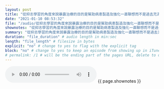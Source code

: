 ```yaml
---
layout: post
title: "從抑志學習的角度來說暴露治療的目的是幫助病患製造及強化一直聯想而不是過去充滿恐懼的聯想" # quotes allow forbidden characters like the colon
date: "2021-01-10 08:53:32"
file: "/audio/從抑志學習的角度來說暴露治療的目的是幫助病患製造及強化一直聯想而不是過去充滿恐懼的聯想.mp3"
shownotes: "從抑志學習的角度來說暴露治療的目的是幫助病患製造及強化一直聯想而不是過去充滿恐懼的聯想"
summary: "從抑志學習的角度來說暴露治療的目的是幫助病患製造及強化一直聯想而不是過去充滿恐懼的聯想"
duration: "file_duration" # audio length in min:sec
length: "file_length" # filesize in bytes
explicit: "no" # change to yes to flag with the explicit tag
block: "no" # change to yes to keep an episode from showing up in iTunes
# permalink: /1 # will be the ending part of the pages URL, delete to default to the title
---
```


<audio controls>
<source src="{{site.url}}{{site.baseurl}}{{ page.file }}" type="audio/x-mp3">
Your browser does not support the audio element.
</audio>
{{ page.shownotes }}
